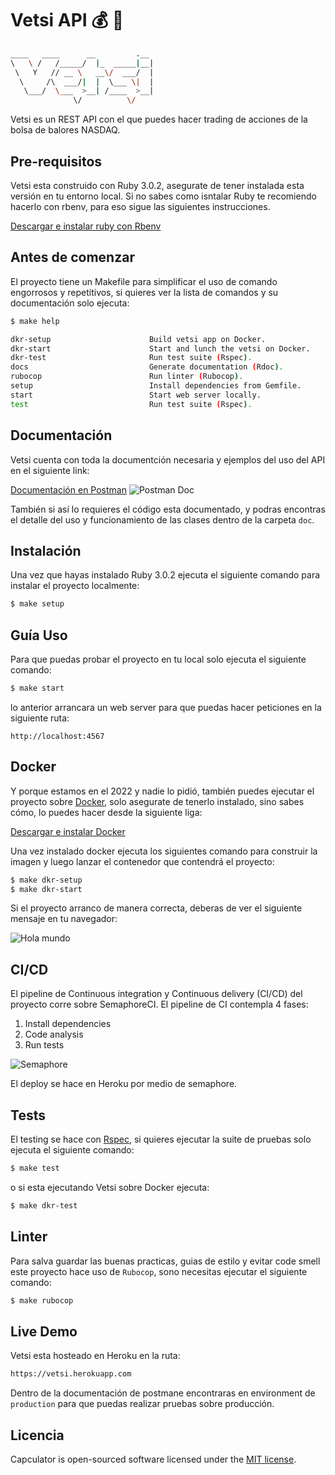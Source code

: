 # Vetsi API 💰 🚀
```bash
____   ____      __         .__ 
\   \ /   /_____/  |_  _____|__|
 \   Y   // __ \   __\/  ___/  |
  \     /\  ___/|  |  \___ \|  |
   \___/  \___  >__| /____  >__|
              \/          \/    
```
Vetsi es un REST API con el que puedes hacer trading de acciones de la bolsa de balores NASDAQ.
## Pre-requisitos
Vetsi esta construido con Ruby 3.0.2, asegurate de tener instalada esta versión en tu entorno local. Si no sabes como isntalar Ruby te recomiendo hacerlo con rbenv, para eso sigue las siguientes instrucciones.

[Descargar e instalar ruby con Rbenv](https://github.com/rbenv/rbenv)

## Antes de comenzar
El proyecto tiene un Makefile para simplificar el uso de comando engorrosos y repetitivos, si quieres ver la lista de comandos y su documentación solo ejecuta:
```bash
$ make help

dkr-setup                      Build vetsi app on Docker.
dkr-start                      Start and lunch the vetsi on Docker.
dkr-test                       Run test suite (Rspec).
docs                           Generate documentation (Rdoc).
rubocop                        Run linter (Rubocop).
setup                          Install dependencies from Gemfile.
start                          Start web server locally.
test                           Run test suite (Rspec).
```
## Documentación
Vetsi cuenta con toda la documentción necesaria y ejemplos del uso del API en el siguiente link:

[Documentación en Postman](https://documenter.getpostman.com/view/18868814/UVRGDPWz)
![Postman Doc](./public/img/postman-doc.png)

También si así lo requieres el código esta documentado, y podras encontras el detalle del uso y funcionamiento de las clases dentro de
la carpeta `doc`.

## Instalación
Una vez que hayas instalado Ruby 3.0.2 ejecuta el siguiente comando para instalar el proyecto localmente:
```bash
$ make setup
```
## Guía Uso
Para que puedas probar el proyecto en tu local solo ejecuta el siguiente
comando:
```bash
$ make start
```
lo anterior arrancara un web server para que puedas hacer peticiones en la siguiente ruta:
```
http://localhost:4567
```
## Docker
Y porque estamos en el 2022 y nadie lo pidió, también puedes ejecutar el proyecto 
sobre [Docker](https://www.docker.com/), solo asegurate de tenerlo instalado,
sino sabes cómo, lo puedes hacer desde la siguiente liga:

[Descargar e instalar Docker](https://docs.docker.com/get-docker/)

Una vez instalado docker ejecuta los siguientes comando para construir la imagen
y luego lanzar el contenedor que contendrá el proyecto:

```bash
$ make dkr-setup
$ make dkr-start
```

Si el proyecto arranco de manera correcta, deberas de ver el siguiente mensaje en tu navegador:

![Hola mundo](./public/img/hello-world.png)
## CI/CD
El pipeline de Continuous integration y Continuous delivery (CI/CD) del proyecto corre sobre SemaphoreCI. El pipeline de CI contempla 4 fases:
<ol>
<li>Install dependencies</li>
<li>Code analysis</li>
<li>Run tests</li>
</ol>

![Semaphore](./public/img/semaphore.png)

El deploy se hace en Heroku por medio de semaphore.

## Tests
El testing se hace con [Rspec](https://rspec.info/), si quieres ejecutar la suite de pruebas solo ejecuta el siguiente comando:
```bash
$ make test
```
o si esta ejecutando Vetsi sobre Docker ejecuta:
```bash
$ make dkr-test
```
## Linter
Para salva guardar las buenas practicas, guias de estilo y evitar code smell este proyecto hace uso de `Rubocop`, sono necesitas ejecutar el siguiente comando:
```bash
$ make rubocop
```
## Live Demo
Vetsi esta hosteado en Heroku en la ruta:
```bash
https://vetsi.herokuapp.com
```
Dentro de la documentación de postmane encontraras en environment de `production` para que puedas realizar pruebas sobre producción.

## Licencia

Capculator is open-sourced software licensed under the [MIT license](https://opensource.org/licenses/MIT).